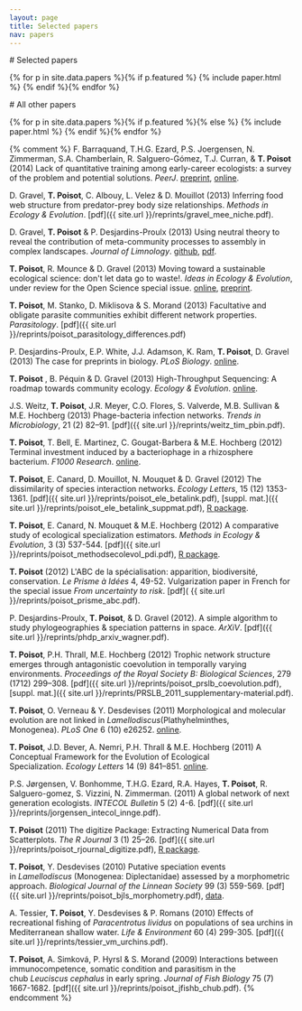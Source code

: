 ```yaml
---
layout: page
title: Selected papers
nav: papers
---
```


<div class="row" markdown="1">
# Selected papers
</div>

{% for p in site.data.papers %}{% if p.featured %}
{% include paper.html %}
{% endif %}{% endfor %}

<div class="row" markdown="1">
# All other papers
</div>

{% for p in site.data.papers %}{% if p.featured %}{% else %}
{% include paper.html %}
{% endif %}{% endfor %}


{% comment %}
F. Barraquand, T.H.G. Ezard, P.S. Joergensen, N. Zimmerman, S.A. Chamberlain, R. Salguero-Gómez, T.J. Curran, & **T. Poisot** (2014) Lack of quantitative training among early-career ecologists: a survey of the problem and potential solutions. *PeerJ*. [preprint](https://peerj.com/preprints/53/), [online](https://peerj.com/articles/285/). <i class="fa fa-unlock-alt"></i>

D.&nbsp;Gravel, **T. Poisot**, C. Albouy, L. Velez & D. Mouillot (2013) Inferring food web structure from predator-prey body size relationships. *Methods in Ecology & Evolution*. [pdf]({{ site.url }}/reprints/gravel_mee_niche.pdf).

D. Gravel, **T. Poisot** & P. Desjardins-Proulx (2013) Using neutral theory to reveal the contribution of meta-community processes to assembly in complex landscapes. *Journal of Limnology*. [github](https://github.com/DominiqueGravel/ms_neutral_theory), [pdf]({{site.url}}/reprints/gravel_limno_neutrality.pdf).

**T. Poisot**, R. Mounce & D. Gravel (2013) Moving toward a sustainable ecological science: don't let data go to waste!. *Ideas in Ecology & Evolution*, under review for the Open Science special issue. [online](http://library.queensu.ca/ojs/index.php/IEE/article/view/4632), [preprint](http://figshare.com/articles/Moving_toward_a_sustainable_ecological_science_don_t_let_data_go_to_waste_/693745). <i class="fa fa-unlock-alt"></i>

**T. Poisot**, M. Stanko, D. Miklisova & S. Morand (2013) Facultative and obligate parasite communities exhibit different network properties. *Parasitology*. [pdf]({{ site.url }}/reprints/poisot_parasitology_differences.pdf)

P.&nbsp;Desjardins-Proulx, E.P. White, J.J. Adamson, K. Ram, **T. Poisot**, D. Gravel (2013) The case for preprints in biology. *PLoS Biology*. [online](http://www.plosbiology.org/article/info%3Adoi%2F10.1371%2Fjournal.pbio.1001563). <i class="fa fa-unlock-alt"></i>

**T. Poisot** <i class="fa fa-star-o"></i>, B. Péquin <i class="fa fa-star-o"></i> & D. Gravel <i class="fa fa-star-o"></i> (2013) High-Throughput Sequencing: A roadmap towards community ecology. *Ecology & Evolution*. [online](http://onlinelibrary.wiley.com/doi/10.1002/ece3.508/full). <i class="fa fa-unlock-alt"></i>

J.S. Weitz, **T. Poisot**, J.R. Meyer, C.O. Flores, S. Valverde, M.B. Sullivan & M.E. Hochberg (2013) Phage-bacteria infection networks. *Trends in Microbiology*, 21 (2) 82–91. [pdf]({{ site.url }}/reprints/weitz_tim_pbin.pdf).

**T. Poisot**, T. Bell, E. Martinez, C. Gougat-Barbera & M.E. Hochberg (2012) Terminal investment induced by a bacteriophage in a rhizosphere bacterium. *F1000 Research*. [online](http://f1000research.com/articles/1-21/v2).  <i class="fa fa-unlock-alt"></i>

**T. Poisot**, E. Canard, D. Mouillot, N. Mouquet & D. Gravel (2012) The dissimilarity of species interaction networks. *Ecology Letters*, 15 (12) 1353-1361. [pdf]({{ site.url }}/reprints/poisot_ele_betalink.pdf), [suppl. mat.]({{ site.url }}/reprints/poisot_ele_betalink_suppmat.pdf), [R package](https://github.com/tpoisot/betalink). <i class="fa fa-unlock-alt"></i>

**T. Poisot**, E. Canard, N. Mouquet & M.E. Hochberg (2012) A comparative study of ecological specialization estimators. *Methods in Ecology & Evolution*, 3 (3) 537-544. [pdf]({{ site.url }}/reprints/poisot_methodsecolevol_pdi.pdf), [R package](https://r-forge.r-project.org/R/?group_id=593).

**T. Poisot** (2012) L'ABC de la spécialisation: apparition, biodiversité, conservation. *Le Prisme à Idées* 4, 49-52. Vulgarization paper in French for the special issue *From uncertainty to risk*. [pdf]( {{ site.url }}/reprints/poisot_prisme_abc.pdf).

P.&nbsp;Desjardins-Proulx, **T. Poisot**, & D. Gravel (2012). A simple algorithm to study phylogeographies & speciation patterns in space. *ArXiV*. [pdf]({{ site.url }}/reprints/phdp_arxiv_wagner.pdf). <i class="fa fa-unlock-alt"></i>

**T. Poisot**, P.H. Thrall, M.E. Hochberg (2012) Trophic network structure emerges through antagonistic coevolution in temporally varying environments. *Proceedings of the Royal Society B: Biological Sciences*, 279 (1712) 299–308. [pdf]({{ site.url }}/reprints/poisot_prslb_coevolution.pdf), [suppl. mat.]({{ site.url }}/reprints/PRSLB_2011_supplementary-material.pdf).

**T. Poisot**, O. Verneau & Y. Desdevises (2011) Morphological and molecular evolution are not linked in *Lamellodiscus*(Plathyhelminthes, Monogenea). *PLoS One* 6 (10) e26252. [online](http://www.plosone.org/article/info:doi/10.1371/journal.pone.0026252). <i class="fa fa-unlock-alt"></i>

**T. Poisot**, J.D. Bever, A. Nemri, P.H. Thrall & M.E. Hochberg (2011) A Conceptual Framework for the Evolution of Ecological Specialization. *Ecology Letters* 14 (9) 841–851. [online](http://onlinelibrary.wiley.com/doi/10.1111/j.1461-0248.2011.01645.x/full). <i class="fa fa-unlock-alt"></i>

P.S. Jørgensen, V. Bonhomme, T.H.G. Ezard, R.A. Hayes, **T. Poisot**, R. Salguero-gomez, S. Vizzini, N. Zimmerman. (2011) A global network of next generation ecologists. *INTECOL Bulletin* 5 (2) 4-6. [pdf]({{ site.url }}/reprints/jorgensen_intecol_innge.pdf).

**T. Poisot** (2011) The digitize Package: Extracting Numerical Data from Scatterplots. *The R Journal* 3 (1) 25–26. [pdf]({{ site.url }}/reprints/poisot_rjournal_digitize.pdf), [R package](https://github.com/tpoisot/digitize). <i class="fa fa-unlock-alt"></i>

**T. Poisot**, Y. Desdevises (2010) Putative speciation events in *Lamellodiscus* (Monogenea: Diplectanidae) assessed by a morphometric approach. *Biological Journal of the Linnean Society* 99 (3) 559-569. [pdf]({{ site.url }}/reprints/poisot_bjls_morphometry.pdf), [data](http://figshare.com/articles/Morphometric_measurements_of_Lamellodiscus_haptoral_parts/97320).

A.&nbsp;Tessier, **T. Poisot**, Y. Desdevises & P. Romans (2010) Effects of recreational fishing of *Paracentrotus lividus* on populations of sea urchins in Mediterranean shallow water. *Life & Environment* 60 (4) 299-305. [pdf]({{ site.url }}/reprints/tessier_vm_urchins.pdf).

**T. Poisot**, A. Simková, P. Hyrsl & S. Morand (2009) Interactions between immunocompetence, somatic condition and parasitism in the chub *Leuciscus cephalus* in early spring. *Journal of Fish Biology* 75 (7) 1667-1682. [pdf]({{ site.url }}/reprints/poisot_jfishb_chub.pdf).
{% endcomment %}
